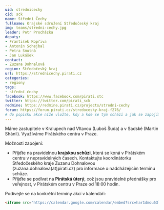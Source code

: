 ```yaml
---
uid: strednicechy
cid: sck
name: Střední Čechy
fullname: Krajské sdružení Středočeský kraj
img: teams/stredni-cechy.jpg
leader: Petr Procházka
deputy:
- František Kopřiva
- Antonín Schejbal
- Petra Smutná
- Jan Lukášek
contact:
- Zuzana Dohnalová
region: Středočeský kraj
url: https://strednicechy.pirati.cz
categories:
- regiony
tags:
- střední-čechy
facebook: https://www.facebook.com/pirati.stc
twitter: https://twitter.com/pirati_sck 
redmine: https://redmine.pirati.cz/projects/stredni-cechy
forum: https://forum.pirati.cz/stredocesky-kraj-f276/
# do popisku akce níže vložte, kdy a kde se tým schází a jak se zapojit
---
```


Máme zastupitele v Kralupech nad Vltavou (Luboš Šuda) a v Sadské (Martin Shánil). Využíváme Pirátského centra v Praze.

Možnosti zapojení:

* Přijďte na pravidelnou **krajskou schůzi**, která se koná v Pirátském centru v nepravidelných časech. Kontaktujte koordinátorku Středočeského kraje Zuzanu Dohnalovou (zuzana.dohnalova(аt)pirati.cz) pro informace o nadcházejícím termínu schůze.
* Přijďte se podívat na **Pirátská úterý**, což jsou pravidelné
  přednášky pro veřejnost, v Pirátském centru v Praze od 18:00 hodin.

Podívejte se na konkrétní termíny akcí v kalendáři:

```html
<iframe src="https://calendar.google.com/calendar/embed?src=har1dmou53l37fbr4lci4prbhc%40group.calendar.google.com&ctz=Europe/Prague" style="border: 0" width="800" height="600" frameborder="0" scrolling="no"></iframe>
```
